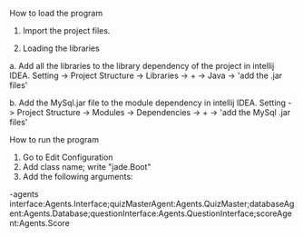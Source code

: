 How to load the program

1. Import the project files.

2. Loading the libraries
   
  a. Add all the libraries to the library dependency of the project in intellij IDEA. Setting -> Project Structure -> Libraries -> +
-> Java -> 'add the .jar files'
  
  b. Add the MySql.jar file to the module dependency in intellij IDEA. Setting -> Project Structure -> Modules -> Dependencies -> +
-> 'add the MySql .jar files'

How to run the program

1. Go to Edit Configuration
2. Add class name; write "jade.Boot"
3. Add the following arguments:

-agents interface:Agents.Interface;quizMasterAgent:Agents.QuizMaster;databaseAgent:Agents.Database;questionInterface:Agents.QuestionInterface;scoreAgent:Agents.Score
